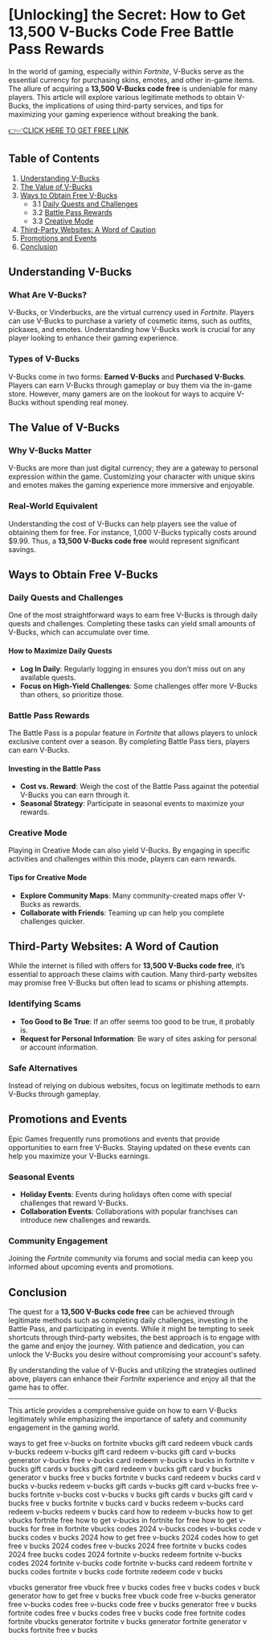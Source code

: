 # [Unlocking] the Secret: How to Get 13,500 V-Bucks Code Free Battle Pass Rewards

In the world of gaming, especially within *Fortnite*, V-Bucks serve as the essential currency for purchasing skins, emotes, and other in-game items. The allure of acquiring a **13,500 V-Bucks code free** is undeniable for many players. This article will explore various legitimate methods to obtain V-Bucks, the implications of using third-party services, and tips for maximizing your gaming experience without breaking the bank.

[👉✅CLICK HERE TO GET FREE LINK](https://tinyurl.com/ycy8aw95)

## Table of Contents

1. [Understanding V-Bucks](#understanding-v-bucks)
2. [The Value of V-Bucks](#the-value-of-v-bucks)
3. [Ways to Obtain Free V-Bucks](#ways-to-obtain-free-v-bucks)
   - 3.1 [Daily Quests and Challenges](#daily-quests-and-challenges)
   - 3.2 [Battle Pass Rewards](#battle-pass-rewards)
   - 3.3 [Creative Mode](#creative-mode)
4. [Third-Party Websites: A Word of Caution](#third-party-websites-a-word-of-caution)
5. [Promotions and Events](#promotions-and-events)
6. [Conclusion](#conclusion)

## Understanding V-Bucks

### What Are V-Bucks?

V-Bucks, or Vinderbucks, are the virtual currency used in *Fortnite*. Players can use V-Bucks to purchase a variety of cosmetic items, such as outfits, pickaxes, and emotes. Understanding how V-Bucks work is crucial for any player looking to enhance their gaming experience.

### Types of V-Bucks

V-Bucks come in two forms: **Earned V-Bucks** and **Purchased V-Bucks**. Players can earn V-Bucks through gameplay or buy them via the in-game store. However, many gamers are on the lookout for ways to acquire V-Bucks without spending real money.

## The Value of V-Bucks

### Why V-Bucks Matter

V-Bucks are more than just digital currency; they are a gateway to personal expression within the game. Customizing your character with unique skins and emotes makes the gaming experience more immersive and enjoyable.

### Real-World Equivalent

Understanding the cost of V-Bucks can help players see the value of obtaining them for free. For instance, 1,000 V-Bucks typically costs around $9.99. Thus, a **13,500 V-Bucks code free** would represent significant savings.

## Ways to Obtain Free V-Bucks

### Daily Quests and Challenges

One of the most straightforward ways to earn free V-Bucks is through daily quests and challenges. Completing these tasks can yield small amounts of V-Bucks, which can accumulate over time.

#### How to Maximize Daily Quests

- **Log In Daily**: Regularly logging in ensures you don’t miss out on any available quests.
- **Focus on High-Yield Challenges**: Some challenges offer more V-Bucks than others, so prioritize those.

### Battle Pass Rewards

The Battle Pass is a popular feature in *Fortnite* that allows players to unlock exclusive content over a season. By completing Battle Pass tiers, players can earn V-Bucks.

#### Investing in the Battle Pass

- **Cost vs. Reward**: Weigh the cost of the Battle Pass against the potential V-Bucks you can earn through it.
- **Seasonal Strategy**: Participate in seasonal events to maximize your rewards.

### Creative Mode

Playing in Creative Mode can also yield V-Bucks. By engaging in specific activities and challenges within this mode, players can earn rewards.

#### Tips for Creative Mode

- **Explore Community Maps**: Many community-created maps offer V-Bucks as rewards.
- **Collaborate with Friends**: Teaming up can help you complete challenges quicker.

## Third-Party Websites: A Word of Caution

While the internet is filled with offers for **13,500 V-Bucks code free**, it’s essential to approach these claims with caution. Many third-party websites may promise free V-Bucks but often lead to scams or phishing attempts.

### Identifying Scams

- **Too Good to Be True**: If an offer seems too good to be true, it probably is.
- **Request for Personal Information**: Be wary of sites asking for personal or account information.

### Safe Alternatives

Instead of relying on dubious websites, focus on legitimate methods to earn V-Bucks through gameplay.

## Promotions and Events

Epic Games frequently runs promotions and events that provide opportunities to earn free V-Bucks. Staying updated on these events can help you maximize your V-Bucks earnings.

### Seasonal Events

- **Holiday Events**: Events during holidays often come with special challenges that reward V-Bucks.
- **Collaboration Events**: Collaborations with popular franchises can introduce new challenges and rewards.

### Community Engagement

Joining the *Fortnite* community via forums and social media can keep you informed about upcoming events and promotions.

## Conclusion

The quest for a **13,500 V-Bucks code free** can be achieved through legitimate methods such as completing daily challenges, investing in the Battle Pass, and participating in events. While it might be tempting to seek shortcuts through third-party websites, the best approach is to engage with the game and enjoy the journey. With patience and dedication, you can unlock the V-Bucks you desire without compromising your account's safety.

By understanding the value of V-Bucks and utilizing the strategies outlined above, players can enhance their *Fortnite* experience and enjoy all that the game has to offer.

---

This article provides a comprehensive guide on how to earn V-Bucks legitimately while emphasizing the importance of safety and community engagement in the gaming world.

ways to get free v-bucks on fortnite
vbucks gift card redeem
vbuck cards
v-bucks redeem
v-bucks gift card redeem
v-bucks gift card
v-bucks generator
v-bucks free
v-bucks card redeem
v-bucks
v bucks in fortnite
v bucks gift cards
v bucks gift card redeem
v bucks gift card
v bucks generator
v bucks free
v bucks fortnite
v bucks card redeem
v bucks card
v bucks
v-bucks redeem
v-bucks gift cards
v-bucks gift card
v-bucks free
v-bucks fortnite
v-bucks cost
v-bucks
v bucks gift cards
v bucks gift card
v bucks free
v bucks fortnite
v bucks card
v bucks
redeem v-bucks card
redeem v-bucks
redeem v bucks card
how to redeem v-bucks
how to get vbucks fortnite free
how to get v-bucks in fortnite for free
how to get v-bucks for free in fortnite
vbucks codes 2024
v-bucks codes
v-bucks code
v bucks codes
v bucks 2024
how to get free v-bucks 2024 codes
how to get free v bucks 2024 codes
free v-bucks 2024
free fortnite v bucks codes 2024
free bucks codes 2024
fortnite v-bucks redeem
fortnite v-bucks codes 2024
fortnite v-bucks code
fortnite v-bucks card redeem
fortnite v bucks codes
fortnite v bucks code
fortnite redeem code v bucks
	
vbucks generator free
vbuck free
v bucks codes free
v bucks codes
v buck generator
how to get free v bucks
free vbuck code
free v-bucks generator
free v-bucks codes
free v-bucks code
free v bucks generator
free v bucks fortnite codes
free v bucks codes
free v bucks code
free fortnite codes
fortnite vbucks generator
fortnite v bucks generator
fortnite generator v bucks
fortnite free v bucks 
 
